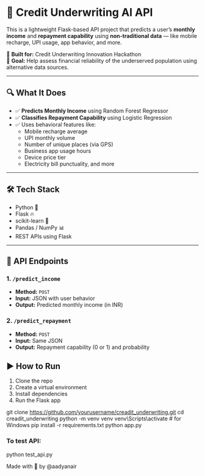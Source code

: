 # 🧠 Credit Underwriting AI API

This is a lightweight Flask-based API project that predicts a user’s **monthly income** and **repayment capability** using **non-traditional data** — like mobile recharge, UPI usage, app behavior, and more.

🎯 **Built for:** Credit Underwriting Innovation Hackathon  
🚀 **Goal:** Help assess financial reliability of the underserved population using alternative data sources.

---

## 🔍 What It Does

- ✅ **Predicts Monthly Income** using Random Forest Regressor  
- ✅ **Classifies Repayment Capability** using Logistic Regression  
- ✅ Uses behavioral features like:
  - Mobile recharge average  
  - UPI monthly volume  
  - Number of unique places (via GPS)  
  - Business app usage hours  
  - Device price tier  
  - Electricity bill punctuality, and more

---

## 🛠️ Tech Stack

- Python 🐍  
- Flask 🔥  
- scikit-learn 🤖  
- Pandas / NumPy 📊  
- REST APIs using Flask

---

## 📡 API Endpoints

### 1. `/predict_income`  
- **Method:** `POST`  
- **Input:** JSON with user behavior  
- **Output:** Predicted monthly income (in INR)

### 2. `/predict_repayment`  
- **Method:** `POST`  
- **Input:** Same JSON  
- **Output:** Repayment capability (0 or 1) and probability



## ▶️ How to Run
1. Clone the repo
2. Create a virtual environment
3. Install dependencies
4. Run the Flask app

git clone https://github.com/yourusername/creadit_underwriting.git
cd creadit_underwriting
python -m venv venv
venv\Scripts\activate        # for Windows
pip install -r requirements.txt
python app.py

### To test API:
python test_api.py

Made with 💖 by @aadyanair